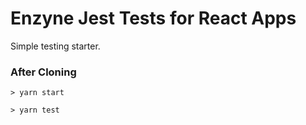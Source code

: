 # Enzyne Jest Tests for React Apps
Simple testing starter.

### After Cloning

```> yarn start``` 

```> yarn test```